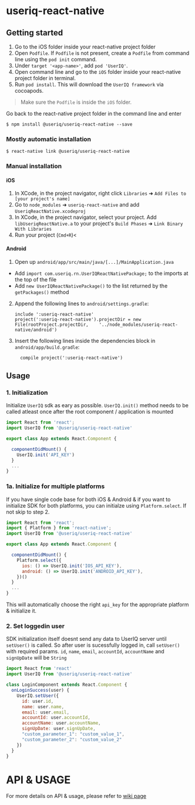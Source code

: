 # useriq-react-native

## Getting started

1. Go to the iOS folder inside your react-native project folder
2. Open `Podfile`. If `Podfile` is not present, create a `Podfile` from command line using the `pod init` command.
3. Under `target '<app-name>'`, add `pod 'UserIQ'`.
4. Open command line and go to the `iOS` folder inside your react-native project folder in terminal.
5. Run `pod install`. This will download the `UserIQ framework` via cocoapods.

> Make sure the `Podfile` is inside the `iOS` folder.


Go back to the react-native project folder in the command line and enter

`$ npm install @useriq/useriq-react-native --save`

### Mostly automatic installation

`$ react-native link @useriq/useriq-react-native`

### Manual installation

#### iOS

1. In XCode, in the project navigator, right click `Libraries` ➜ `Add Files to [your project's name]`
2. Go to `node_modules` ➜ `useriq-react-native` and add `UseriqReactNative.xcodeproj`
3. In XCode, in the project navigator, select your project. Add `libUseriqReactNative.a` to your project's `Build Phases` ➜ `Link Binary With Libraries`
4. Run your project (`Cmd+R`)<

#### Android

1. Open up `android/app/src/main/java/[...]/MainApplication.java`

- Add `import com.useriq.rn.UserIQReactNativePackage;` to the imports at the top of the file
- Add `new UserIQReactNativePackage()` to the list returned by the `getPackages()` method

2. Append the following lines to `android/settings.gradle`:
   ```
   include ':useriq-react-native'
   project(':useriq-react-native').projectDir = new File(rootProject.projectDir, 	'../node_modules/useriq-react-native/android')
   ```
3. Insert the following lines inside the dependencies block in `android/app/build.gradle`:
   ```
     compile project(':useriq-react-native')
   ```

## Usage

### 1. Initialization

Initialize `UserIQ` sdk as eary as possible. `UserIQ.init()` method needs to be called atleast once after the root component / application is mounted

```javascript
import React from 'react';
import UserIQ from '@useriq/useriq-react-native'

export class App extends React.Component {

  componentDidMount() {
    UserIQ.init('API_KEY')
  }
  ...
}
```

### 1a. Initialize for multiple platforms

If you have single code base for both iOS & Android & if you want to initialize SDK for both platforms, you can initialze using `Platform.select`. If not skip to step 2.

```javascript
import React from 'react';
import { Platform } from 'react-native';
import UserIQ from '@useriq/useriq-react-native'

export class App extends React.Component {

  componentDidMount() {
    Platform.select({
      ios: () => UserIQ.init('IOS_API_KEY'),
      android: () => UserIQ.init('ANDROID_API_KEY'),
    })()
  }
  ...
}
```

This will automatically choose the right `api_key` for the appropriate platform & initialize it.

### 2. Set loggedin user

SDK initialization itself doesnt send any data to UserIQ server until `setUser()` is called. So after user is sucessfully logged in, call `setUser()` with required params. `id`, `name`, `email`, `accountId`, `accountName` and `signUpDate` will be `String`

```javascript
import React from 'react'
import UserIQ from '@useriq/useriq-react-native'

class LoginComponent extends React.Component {
  onLoginSuccess(user) {
    UserIQ.setUser({
      id: user.id,
      name: user.name,
      email: user.email,
      accountId: user.accountId,
      accountName: user.accountName,
      signUpDate: user.signUpDate,
      "custom_parameter_1": "custom_value_1",
      "custom_parameter_2": "custom_value_2"
    })
  }
}
```

# API & USAGE

For more details on API & usage, please refer to [wiki page](https://github.com/useriq-com/useriq-react-native/wiki)
